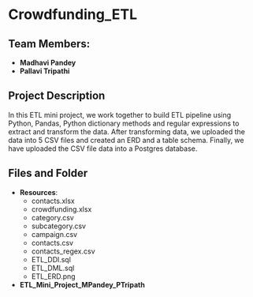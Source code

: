 # Crowdfunding_ETL
## Team Members:
* **Madhavi Pandey**
* **Pallavi Tripathi**

## Project Description
In this ETL mini project, we work together to build ETL pipeline using Python, Pandas, Python dictionary methods and regular expressions to extract and transform the data. After transforming data, we uploaded the data into 5 CSV files and created an ERD and a table schema. Finally, we have uploaded the CSV file data into a Postgres database.

## Files and Folder
* **Resources**:
   * contacts.xlsx
   * crowdfunding.xlsx
   * category.csv
   * subcategory.csv
   * campaign.csv
   * contacts.csv
   * contacts_regex.csv
   * ETL_DDl.sql
   * ETL_DML.sql
   * ETL_ERD.png
* **ETL_Mini_Project_MPandey_PTripath**
 
  
